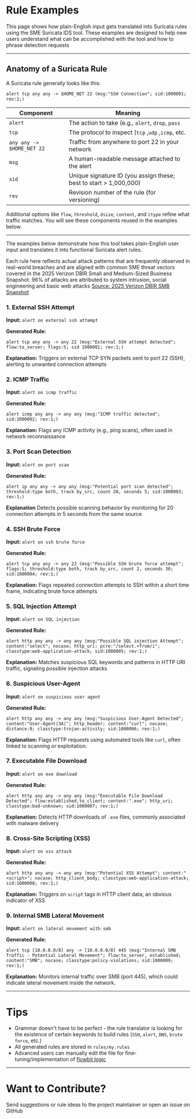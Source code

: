 
# Rule Examples

This page shows how plain-English input gets translated into Suricata rules using the SME Suricata IDS tool. These examples are designed to help new users understand what can be accomplished with the tool and how to phrase detection requests

---

## Anatomy of a Suricata Rule

A Suricata rule generally looks like this:

```suricata
alert tcp any any -> $HOME_NET 22 (msg:"SSH Connection"; sid:1000001; rev:1;)
```

| Component			| Meaning								|
|-------------------------------|-----------------------------------------------------------------------|
| `alert`			| The action to take (e.g., `alert`, `drop`, `pass`			|
| `tcp`				| The protocol to inspect (`tcp` ,`udp` ,`icmp`, etc.			|
| `any any -> $HOME_NET 22`	| Traffic from anywhere to port 22 in your network			|
| `msg`				| A human-readable message attached to the alert			|
| `sid`				| Unique signature ID (you assign these; best to start > 1,000,000)	|
| `rev`				| Revision number of the rule (for versioning)				|

Additional options like `flow`, `threshold`, `dsize`, `content`, and `itype` refine what traffic matches.
You will see these components reused in the examples below.

---

The examples below demonstrate how this tool takes plain-English user input and translates it into functional Suricata alert rules.

Each rule here reflects actual attack patterns that are frequently observed in real-world breaches and are aligned with common SME threat vectors covered in the 2025 Verizon DBIR Small and Medium-Sized Business Snapshot. 96% of attacks are attributed to system intrusion, social engineering and basic web attacks [Source: 2025 Verizon DBIR SMB Snapshot](https://www.verizon.com/business/resources/infographics/2025-dbir-smb-snapshot.pdf)

### 1. External SSH Attempt

**Input:**
`alert on external ssh attempt`

**Generated Rule:**
```suricata
alert tcp any any -> any 22 (msg:"External SSH attempt detected"; flow:to_server; flags:S; sid 1000001; rev:1;)
```

**Explanation:**
Triggers on external TCP SYN packets sent to port 22 (SSH), alerting to unwanted connection attempts

### 2. ICMP Traffic

**Input:**
`alert on icmp traffic`

**Generated Rule:**
```suricata
alert icmp any any -> any any (msg:"ICMP traffic detected"; sid:1000002; rev:1;)
```

**Explanation:**
Flags any ICMP activity (e.g., ping scans), often used in network reconnaissance

### 3. Port Scan Detection

**Input:**
`alert on port scan`

**Generated Rule:**
```suricata
alert ip any any -> any any (msg:"Potential port scan detected"; threshold:type both, track by_src, count 20, seconds 5; sid:1000003; rev:1;)
```

**Explanation**
Detects possible scanning behavior by monitoring for 20 connection attempts in 5 seconds from the same source

### 4. SSH Brute Force

**Input:**
`alert on ssh brute force`

**Generated Rule:**
```suricata
alert tcp any any -> any 22 (msg:"Possible SSH brute force attempt"; flags:S; threshold:type both, track by_src, count 2, seconds 30; sid:1000004; rev:1;)
```

**Explanation:**
Flags repeated connection attempts to SSH within a short time frame, indicating brute force attempts

### 5. SQL Injection Attempt

**Input:**
`alert on SQL injection`

**Generated Rule:**
```suricata
alert http any any -> any any (msg:"Possible SQL injection Attempt"; content:"select"; nocase; http_uri: pcre:"/select.+from/i"; classtype:web-application-attack; sid:1000005; rev:1;)
```

**Explanation:**
Matches suspicious SQL keywords and patterns in HTTP URI traffic, signaling possible injection attacks

### 6. Suspicious User-Agent

**Input:**
`alert on suspicious user agent`

**Generated Rule:**
```suricata
alert http any any -> any any (msg:"Suspicious User-Agent Detected"; content:"User-Agent|3A|"; http_header; content:"curl"; nocase; distance:0; classtype:trojan-activity; sid:1000006; rev:1;)
```

**Explanation:**
Flags HTTP requests using automated tools like `curl`, often linked to scanning or exploitation.

### 7. Executable File Download

**Input:**
`alert on exe download`

**Generated Rule:**
```suricata
alert http any any -> any any (msg:"Executable File Download Detected"; flow:established,to_client; content:".exe"; http_uri; classtype:bad-unknown; sid:1000007; rev:1;)
```

**Explanation:**
Detects HTTP downloads of `.exe` files, commonly associated with malware delivery

### 8. Cross-Site Scripting (XSS)

**Input:**
`alert on xss attack`

**Generated Rule:**
```suricata
alert http any any -> any any (msg:"Potential XSS Attempt"; content:"<script>"; nocase; http_client_body; classtype:web-application-attack; sid:1000008; rev:1;)
```

**Explanation:**
Triggers on `script` tags in HTTP client data, an obvious indicator of XSS

### 9. Internal SMB Lateral Movement

**Input:**
`alert on lateral movement with smb`

**Generated Rule:**
```suricata
alert tcp [10.0.0.0/8] any -> [10.0.0.0/8] 445 (msg:"Internal SMB Traffic - Potential Lateral Movement"; flow:to_server, established; content:"SMB"; nocase; classtype:policy-violations; sid:1000009; rev:1;)
```

**Explanation:**
Monitors internal traffic over SMB (port 445), which could indicate lateral movement inside the network.

---

# Tips

- Grammar doesn't have to be perfect - the rule translator is looking for the existence of certain keywords to build rules (`SSH`, `alert`, `DNS`, `brute force`, etc.)
- All generated rules are stored in `rules/my.rules`
- Advanced users can manually edit the file for fine-tuning/implementation of [flowbit logic](https://docs.suricata.io/en/latest/rules/flow-keywords.html)

---

# Want to Contribute?

Send suggestions or rule ideas to the project maintainer or open an issue on GitHub

